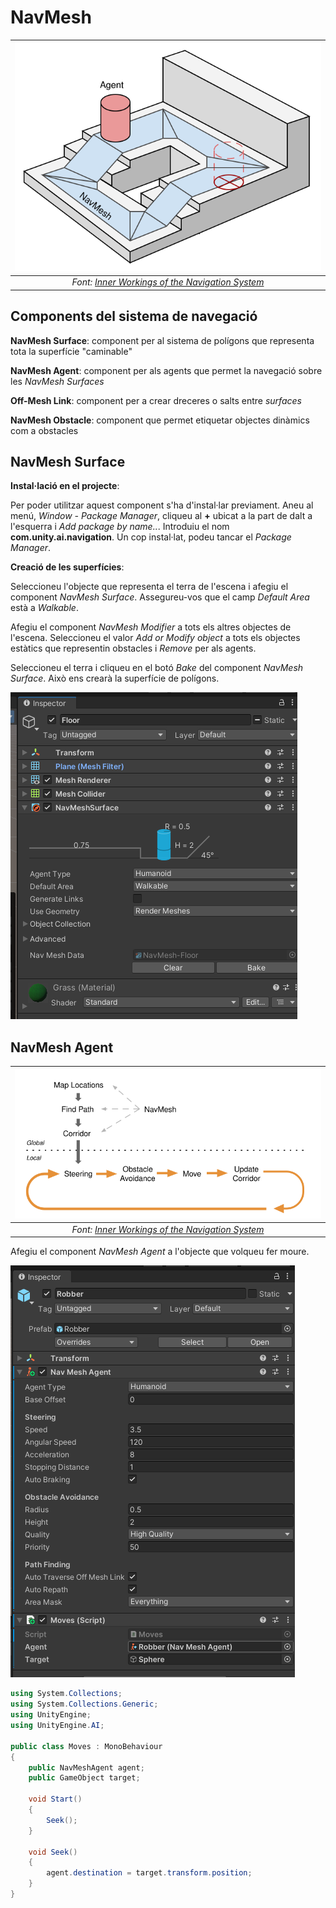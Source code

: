 # NavMesh 

|![](figures/NavMesh.svg)|
|:--:| 
| *Font: [Inner Workings of the Navigation System](https://docs.unity3d.com/Packages/com.unity.ai.navigation@1.1/manual/NavInnerWorkings.html)* |

## Components del sistema de navegació

**NavMesh Surface**: component per al sistema de polígons que representa tota la superfície "caminable"

**NavMesh Agent**: component per als agents que permet la navegació sobre les *NavMesh Surfaces*

**Off-Mesh Link**: component per a crear dreceres o salts entre *surfaces*

**NavMesh Obstacle**: component que permet etiquetar objectes dinàmics com a obstacles

## NavMesh Surface

**Instal·lació en el projecte**:

Per poder utilitzar aquest component s'ha d'instal·lar previament. Aneu al menú, *Window - Package Manager*, cliqueu al **+** ubicat a la part de dalt a l'esquerra i *Add package by name..*. Introduiu el nom **com.unity.ai.navigation**. Un cop instal·lat, podeu tancar el *Package Manager*.

**Creació de les superfícies**:

Seleccioneu l'objecte que representa el terra de l'escena i afegiu el component *NavMesh Surface*. Assegureu-vos que el camp *Default Area* està a *Walkable*.

Afegiu el component *NavMesh Modifier* a tots els altres objectes de l'escena. Seleccioneu el valor *Add or Modify object* a tots els objectes estàtics que representin obstacles i *Remove* per als agents.

Seleccioneu el terra i cliqueu en el botó *Bake* del component *NavMesh Surface*. Això ens crearà la superfície de polígons.

![](figures/NavMeshSurface.png)

## NavMesh Agent

|![](figures/NavMeshLoop.svg)|
|:--:| 
| *Font: [Inner Workings of the Navigation System](https://docs.unity3d.com/Packages/com.unity.ai.navigation@1.1/manual/NavInnerWorkings.html)* |

Afegiu el component *NavMesh Agent* a l'objecte que volqueu fer moure.

![](figures/NavMeshAgent.png)



```C#
using System.Collections;
using System.Collections.Generic;
using UnityEngine;
using UnityEngine.AI;

public class Moves : MonoBehaviour
{
    public NavMeshAgent agent;
    public GameObject target;

    void Start()
    {
        Seek();        
    }

    void Seek()
    {
        agent.destination = target.transform.position; 
    }
}
```

